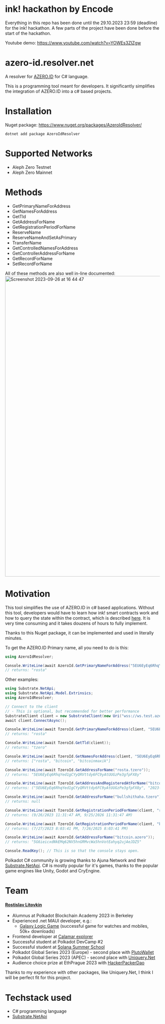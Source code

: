 # ink! hackathon by Encode

Everything in this repo has been done until the 29.10.2023 23:59 (deadline) for the ink! hackathon.
A few parts of the project have been done before the start of the hackathon.

Youtube demo: https://www.youtube.com/watch?v=YOWEs3ZIZgw

# azero-id.resolver.net

A resolver for [AZERO.ID](https://azero.id/) for C# language.

This is a programming tool meant for developers. It significantly simplifies the integration of AZERO.ID into a c# based projects.

# Installation

Nuget package: https://www.nuget.org/packages/AzeroIdResolver/
```
dotnet add package AzeroIdResolver
```

# Supported Networks

- Aleph Zero Testnet
- Aleph Zero Mainnet

# Methods

- GetPrimaryNameForAddress
- GetNamesForAddress
- GetTld
- GetAddressForName
- GetRegistrationPeriodForName
- ReserveName
- ReserveNameAndSetAsPrimary
- TransferName
- GetControlledNamesForAddress
- GetControllerAddressForName
- GetRecordForName
- SetRecordForName

All of these methods are also well in-line documented:
<img width="974" alt="Screenshot 2023-09-26 at 16 44 47" src="https://github.com/RostislavLitovkin/azero-id.resolver.net/assets/77352013/83189d9e-989d-4b78-bf38-5ad0bfa30c66">

# Motivation

This tool simplifies the use of AZERO.ID in c# based applications. Without this tool, developers would have to learn how ink! smart contracts work and how to query the state within the contract, which is described [here](https://use.ink/datastructures/storage-in-metadata#accessing-storage-items-with-the-childstate-rpc-call-api). It is very time consuming and it takes douzens of hours to fully implement.

Thanks to this Nuget package, it can be implemented and used in literally minutes.

To get the AZERO.ID Primary name, all you need to do is this:

```C#
using AzeroIdResolver;

Console.WriteLine(await AzeroId.GetPrimaryNameForAddress("5EU6EyEq6RhqYed1gCYyQRVttdy6FC9yAtUUGzPe3gfpFX8y"));
// returns: "rosta"
```

Other examples:

```C#
using Substrate.NetApi;
using Substrate.NetApi.Model.Extrinsics;
using AzeroIdResolver;

// Connect to the client
// - This is optional, but recommended for better performance
SubstrateClient client = new SubstrateClient(new Uri("wss://ws.test.azero.dev"), ChargeAssetTxPayment.Default());
await client.ConnectAsync();

Console.WriteLine(await TzeroId.GetPrimaryNameForAddress(client, "5EU6EyEq6RhqYed1gCYyQRVttdy6FC9yAtUUGzPe3gfpFX8y"));
// returns: "rosta"

Console.WriteLine(await TzeroId.GetTld(client));
// returns: "tzero"

Console.WriteLine(await TzeroId.GetNamesForAddress(client, "5EU6EyEq6RhqYed1gCYyQRVttdy6FC9yAtUUGzPe3gfpFX8y"));
// returns: ["rosta", "bitcoin", "bitcoinmaxik"]

Console.WriteLine(await TzeroId.GetAddressForName("rosta.tzero"));
// returns: "5EU6EyEq6RhqYed1gCYyQRVttdy6FC9yAtUUGzPe3gfpFX8y"

Console.WriteLine(await TzeroId.GetAddressAndRegisteredAtForName("bitcoin.tzero"));
// returns: ("5EU6EyEq6RhqYed1gCYyQRVttdy6FC9yAtUUGzPe3gfpFX8y", "2023-07-27T18:03:41.000000Z")

Console.WriteLine(await TzeroId.GetAddressForName("bullshithaha.tzero"));
// returns: null

Console.WriteLine(await TzeroId.GetRegistrationPeriodForName(client, "rosta"));
// returns: (9/26/2023 11:31:47 AM, 9/25/2026 11:31:47 AM)

Console.WriteLine(await TzeroId.GetRegistrationPeriodForName(client, "bitcoin.tzero"));
// returns: (7/27/2023 8:03:41 PM, 7/26/2025 8:03:41 PM)

Console.WriteLine(await AzeroId.GetAddressForName("bitcoin.azero"));
// returns: "5G6ieicxdNkEMq62NV5hnGRMvcWa5hnVotEahyq2ujAeJDZ5"

Console.ReadKey(); // This is so that the console stays open.
```

Polkadot C# community is growing thanks to Ajuna Network and their [Substrate.NetApi](https://github.com/SubstrateGaming/Substrate.NET.API). C# is mostly popular for it's games, thanks to the popular game engines like Unity, Godot and CryEngine.

# Team

#### [Rostislav Litovkin](http://rostislavlitovkin.pythonanywhere.com/aboutme)
- Alumnus at Polkadot Blockchain Academy 2023 in Berkeley
- Experienced .net MAUI developer, e.g.:
   - [Galaxy Logic Game](https://github.com/RostislavLitovkin/galaxylogicgamemaui) (successful game for watches and mobiles, 50k+ downloads)
- Frontend developer at [Calamar explorer](https://calamar.app/)
- Successful student at Polkadot DevCamp #2
- Successful student at [Solana Summer School](https://ackeeblockchain.com/school-of-solana)
- Polkadot Global Series 2023 (Europe) - second place with [PlutoWallet](https://github.com/RostislavLitovkin/PlutoWallet)
- Polkadot Global Series 2023 (APEC) - second place with [Uniquery.Net](https://github.com/RostislavLitovkin/Uniquery.Net)
- Audience choice prize at EthPrague 2023 with [HackerPackerDao](https://github.com/RostislavLitovkin/HackerPackerDao)

Thanks to my experience with other packages, like Uniquery.Net, I think I will be perfect fit for this project.

# Techstack used

- C# programming language
- [Substrate.NetApi](https://github.com/SubstrateGaming/Substrate.NET.API)
